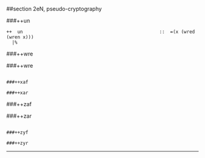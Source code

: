 ##section 2eN, pseudo-cryptography      

###++un   

```
++  un                                                  ::  =(x (wred (wren x)))
  |%
```

###++wre
  
###++wre

``````
  
###++xaf
  
###++xar

``````

###++zaf

###++zar

``````
  
###++zyf
  
###++zyr

``````

---

